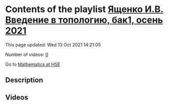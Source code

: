 # Contents of the playlist [Ященко И.В. Введение в топологию, бак1, осень 2021](https://www.youtube.com/playlist?list=PLq3E5oubNNoCvCWzMJhbkrNvxW5MYYuuY)

This page updated: Wed 13 Oct 2021 14:21:05

Number of videos: [0](#videos)

Go to [Mathematics at HSE](../README.md)

## Description



## Videos

